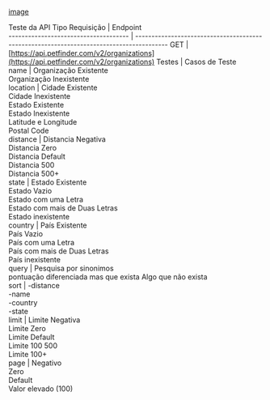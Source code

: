 [image](https://user-images.githubusercontent.com/74428545/169338341-20cf11c4-1831-4b06-91a9-497e3198a13d.png)


Teste da API
Tipo Requisição                       | Endpoint                                                                                
------------------------------------- | ----------------------------------------------------------------------------------------
GET                                   | [https://api.petfinder.com/v2/organizations](https://api.petfinder.com/v2/organizations)
Testes                                | Casos de Teste                                                                          
name                                  | Organização Existente                                                                   
Organização Inexistente              
location                              | Cidade Existente                                                                        
Cidade Inexistente                   
Estado Existente                     
Estado Inexistente                   
Latitude e Longitude                 
Postal Code                          
distance                              | Distancia Negativa                                                                      
Distancia Zero                       
Distancia Default                    
Distancia 500                        
Distancia 500+                       
state                                 | Estado Existente                                                                        
Estado Vazio                         
Estado com uma Letra                 
Estado com mais de Duas Letras       
Estado inexistente                   
country                               | País Existente                                                                          
País Vazio                           
País com uma Letra                   
País com mais de Duas Letras         
País inexistente                     
query                                 | Pesquisa por sinonimos                                                                  
pontuação diferenciada mas que exista
Algo que não exista                  
sort                                  | \-distance                                                                              
\-name                               
\-country                            
\-state                              
limit                                 | Limite Negativa                                                                         
Limite Zero                          
Limite Default                       
Limite 100 500                       
Limite 100+                          
page                                  | Negativo                                                                                
Zero                                 
Default                              
Valor elevado (100)                  
